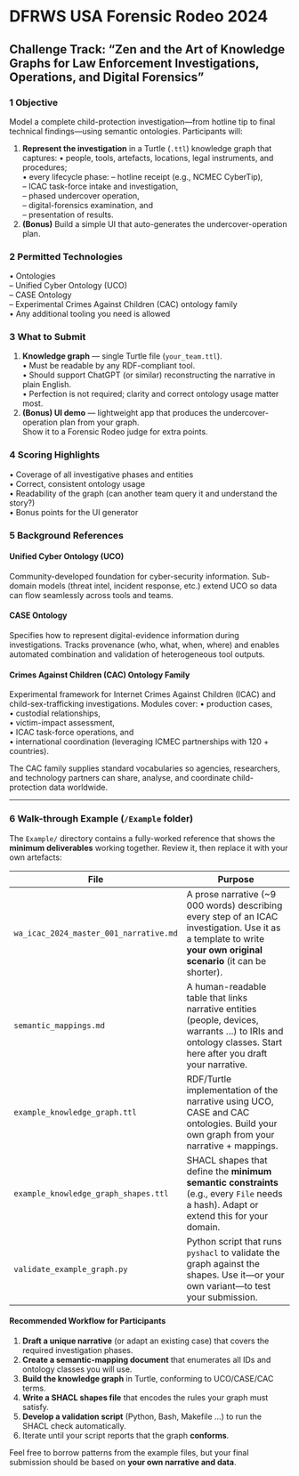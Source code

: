 # DFRWS USA Forensic Rodeo 2024
## Challenge Track: “Zen and the Art of Knowledge Graphs for Law Enforcement Investigations, Operations, and Digital Forensics”

### 1  Objective
Model a complete child-protection investigation—from hotline tip to final technical findings—using semantic ontologies.
Participants will:

1. **Represent the investigation** in a Turtle (`.ttl`) knowledge graph that captures:
   • people, tools, artefacts, locations, legal instruments, and procedures;  
   • every lifecycle phase:
     – hotline receipt (e.g., NCMEC CyberTip),  
     – ICAC task-force intake and investigation,  
     – phased undercover operation,  
     – digital-forensics examination, and  
     – presentation of results.
2. **(Bonus)** Build a simple UI that auto-generates the undercover-operation plan.

### 2  Permitted Technologies
• Ontologies  
  – Unified Cyber Ontology (UCO)  
  – CASE Ontology  
  – Experimental Crimes Against Children (CAC) ontology family  
• Any additional tooling you need is allowed

### 3  What to Submit
1. **Knowledge graph** — single Turtle file (`your_team.ttl`).  
   • Must be readable by any RDF-compliant tool.  
   • Should support ChatGPT (or similar) reconstructing the narrative in plain English.  
   • Perfection is not required; clarity and correct ontology usage matter most.
2. **(Bonus) UI demo** — lightweight app that produces the undercover-operation plan from your graph.  
   Show it to a Forensic Rodeo judge for extra points.

### 4  Scoring Highlights
• Coverage of all investigative phases and entities  
• Correct, consistent ontology usage  
• Readability of the graph (can another team query it and understand the story?)  
• Bonus points for the UI generator

### 5  Background References
#### Unified Cyber Ontology (UCO)
Community-developed foundation for cyber-security information. Sub-domain models (threat intel, incident response, etc.) extend UCO so data can flow seamlessly across tools and teams.

#### CASE Ontology
Specifies how to represent digital-evidence information during investigations. Tracks provenance (who, what, when, where) and enables automated combination and validation of heterogeneous tool outputs.

#### Crimes Against Children (CAC) Ontology Family
Experimental framework for Internet Crimes Against Children (ICAC) and child-sex-trafficking investigations. Modules cover:
• production cases,  
• custodial relationships,  
• victim-impact assessment,  
• ICAC task-force operations, and  
• international coordination (leveraging ICMEC partnerships with 120 + countries).

The CAC family supplies standard vocabularies so agencies, researchers, and technology partners can share, analyse, and coordinate child-protection data worldwide.

---

### 6  Walk-through Example (`/Example` folder)
The `Example/` directory contains a fully-worked reference that shows the **minimum deliverables** working together.  Review it, then replace it with your own artefacts:

| File | Purpose |
| ---- | ------- |
| `wa_icac_2024_master_001_narrative.md` | A prose narrative (~9 000 words) describing every step of an ICAC investigation.  Use it as a template to write **your own original scenario** (it can be shorter). |
| `semantic_mappings.md` | A human-readable table that links narrative entities (people, devices, warrants …) to IRIs and ontology classes.  Start here after you draft your narrative. |
| `example_knowledge_graph.ttl` | RDF/Turtle implementation of the narrative using UCO, CASE and CAC ontologies.  Build your own graph from your narrative + mappings. |
| `example_knowledge_graph_shapes.ttl` | SHACL shapes that define the **minimum semantic constraints** (e.g., every `File` needs a hash).  Adapt or extend this for your domain. |
| `validate_example_graph.py` | Python script that runs `pyshacl` to validate the graph against the shapes.  Use it—or your own variant—to test your submission. |

#### Recommended Workflow for Participants
1. **Draft a unique narrative** (or adapt an existing case) that covers the required investigation phases.
2. **Create a semantic-mapping document** that enumerates all IDs and ontology classes you will use.
3. **Build the knowledge graph** in Turtle, conforming to UCO/CASE/CAC terms.
4. **Write a SHACL shapes file** that encodes the rules your graph must satisfy.
5. **Develop a validation script** (Python, Bash, Makefile …​) to run the SHACL check automatically.
6. Iterate until your script reports that the graph **conforms**.

Feel free to borrow patterns from the example files, but your final submission should be based on **your own narrative and data**.
